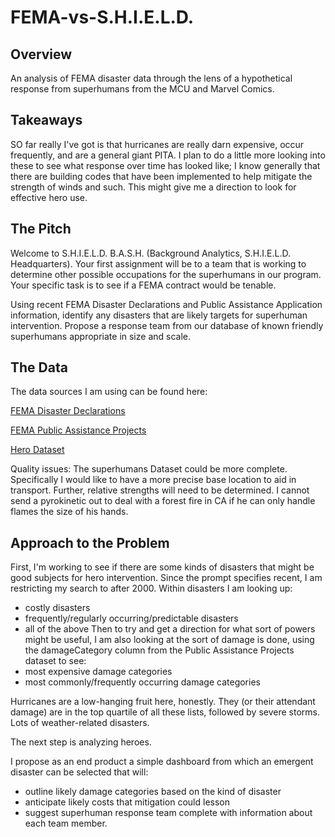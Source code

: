 # FEMA-vs-S.H.I.E.L.D.

## Overview

An analysis of FEMA disaster data through the lens of a hypothetical response from superhumans from the MCU and Marvel Comics.

## Takeaways
SO far really I've got is that hurricanes are really darn expensive, occur frequently, and are a general giant PITA. I plan to do a little more looking into these to see what response over time has looked like; I know generally that there are building codes that have been implemented to help mitigate the strength of winds and such. This might give me a direction to look for effective hero use.

## The Pitch

Welcome to S.H.I.E.L.D. B.A.S.H. (Background Analytics, S.H.I.E.L.D. Headquarters). Your first assignment will be to a team that is working to determine other possible occupations for the superhumans in our program. Your specific task is to see if a FEMA contract would be tenable.

Using recent FEMA Disaster Declarations and Public Assistance Application information, identify any disasters that are likely targets for superhuman intervention. Propose
a response team from our database of known friendly superhumans appropriate in size and scale.

## The Data
The data sources I am using can be found here:

[FEMA Disaster Declarations](https://www.fema.gov/openfema-dataset-disaster-declarations-summaries-v1)

[FEMA Public Assistance Projects](https://www.fema.gov/openfema-dataset-public-assistance-funded-projects-details-v1)

[Hero Dataset](https://www.kaggle.com/claudiodavi/superhero-set#super_hero_powers.csv)

Quality issues:
The superhumans Dataset could be more complete. Specifically I would like to have a more precise base location to aid in transport. Further, relative strengths will need to be determined. I cannot send a pyrokinetic out to deal with a forest fire in CA if he can only handle flames the size of his hands.

## Approach to the Problem
First, I'm working to see if there are some kinds of disasters that might be good subjects for hero intervention. Since the prompt specifies recent, I am restricting my search to after 2000.
Within disasters I am looking up:
 - costly disasters
 - frequently/regularly occurring/predictable disasters
 - all of the above
Then to try and get a direction for what sort of powers might be useful, I am also looking at the sort of damage is done, using the damageCategory column from the Public Assistance Projects dataset to see:
 - most expensive damage categories
 - most commonly/frequently occurring damage categories

Hurricanes are a low-hanging fruit here, honestly. They (or their attendant damage) are in the top quartile of all these lists, followed by severe storms. Lots of weather-related disasters.

The next step is analyzing heroes.

I propose as an end product a simple dashboard from which an emergent disaster can be selected that will:
 - outline likely damage categories based on the kind of disaster
 - anticipate likely costs that mitigation could lesson
 - suggest superhuman response team complete with information about each team member.
